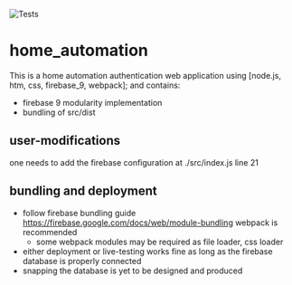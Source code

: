 ![Tests](https://github.com/ramymagdy-rm/home_automation/actions/workflows/webpack.yml/badge.svg)
# home_automation
This is a home automation authentication web application using [node.js, htm, css, firebase_9, webpack]; and contains:
- firebase 9 modularity implementation
- bundling of src/dist

## user-modifications
one needs to add the firebase configuration at ./src/index.js line 21

## bundling and  deployment
- follow firebase bundling guide https://firebase.google.com/docs/web/module-bundling webpack is recommended
    - some webpack modules may be required as file loader, css loader
- either deployment or live-testing works fine as long as the firebase database is properly connected
- snapping the database is yet to be designed and produced
